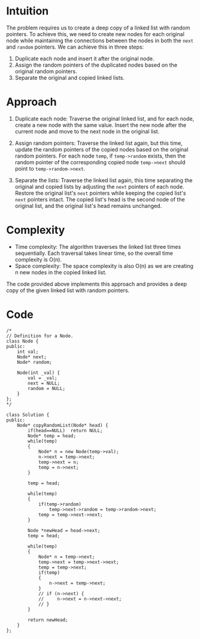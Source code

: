 # Intuition
The problem requires us to create a deep copy of a linked list with random pointers. To achieve this, we need to create new nodes for each original node while maintaining the connections between the nodes in both the `next` and `random` pointers. We can achieve this in three steps:
1. Duplicate each node and insert it after the original node.
2. Assign the random pointers of the duplicated nodes based on the original random pointers.
3. Separate the original and copied linked lists.

# Approach
1. Duplicate each node: Traverse the original linked list, and for each node, create a new node with the same value. Insert the new node after the current node and move to the next node in the original list.

2. Assign random pointers: Traverse the linked list again, but this time, update the random pointers of the copied nodes based on the original random pointers. For each node `temp`, if `temp->random` exists, then the random pointer of the corresponding copied node `temp->next` should point to `temp->random->next`.

3. Separate the lists: Traverse the linked list again, this time separating the original and copied lists by adjusting the `next` pointers of each node. Restore the original list's `next` pointers while keeping the copied list's `next` pointers intact. The copied list's head is the second node of the original list, and the original list's head remains unchanged.

# Complexity
- Time complexity: The algorithm traverses the linked list three times sequentially. Each traversal takes linear time, so the overall time complexity is O(n).
- Space complexity: The space complexity is also O(n) as we are creating n new nodes in the copied linked list.

The code provided above implements this approach and provides a deep copy of the given linked list with random pointers.


# Code
```
/*
// Definition for a Node.
class Node {
public:
    int val;
    Node* next;
    Node* random;
    
    Node(int _val) {
        val = _val;
        next = NULL;
        random = NULL;
    }
};
*/

class Solution {
public:
    Node* copyRandomList(Node* head) {
        if(head==NULL)  return NULL;
        Node* temp = head;
        while(temp)
        {
            Node* n = new Node(temp->val);
            n->next = temp->next;
            temp->next = n;
            temp = n->next;
        }

        temp = head;

        while(temp)
        {
            if(temp->random)
                temp->next->random = temp->random->next;
            temp = temp->next->next;
        }

        Node *newHead = head->next;
        temp = head;

        while(temp)
        {
            Node* n = temp->next;
            temp->next = temp->next->next;
            temp = temp->next;
            if(temp)
            {
                n->next = temp->next;
            }
            // if (n->next) {
            //     n->next = n->next->next;
            // }
        }

        return newHead;
    }
};
```